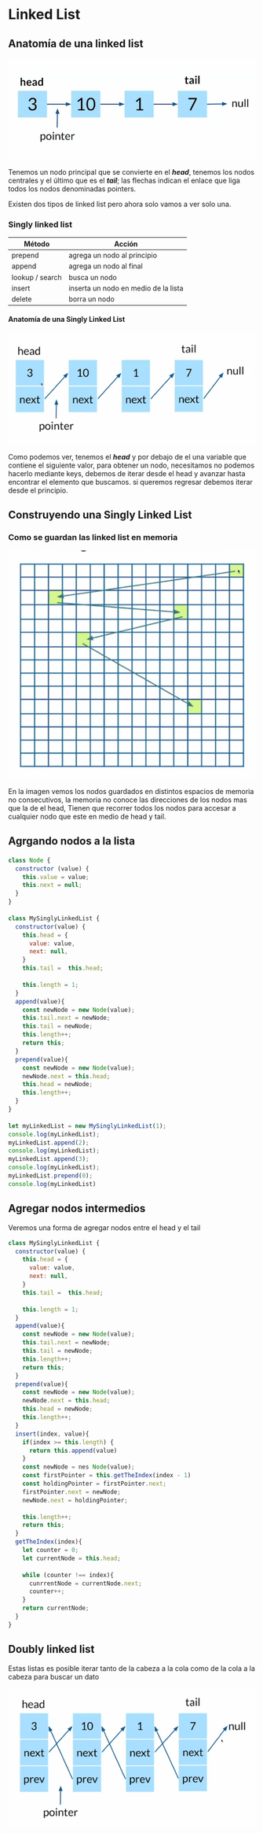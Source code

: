 # Linked List

## Anatomía de una linked list

![linked-list](./assets/linked-list.png)

Tenemos un nodo principal que se convierte en el _**head**_, tenemos los nodos centrales y el último que es el _**tail**_; las flechas indican el enlace que liga todos los nodos denominadas pointers.

Existen dos tipos de linked list pero ahora solo vamos a ver solo una.

### Singly linked list

Método | Acción 
---------|----------
 prepend | agrega un nodo al principio
 append | agrega un nodo al final
 lookup / search | busca un nodo
 insert | inserta un nodo en medio de la lista
 delete | borra un nodo

#### Anatomía de una Singly Linked List

![singly-link-list](./assets/singly-linked-list.png)

Como podemos ver, tenemos el _**head**_ y por debajo de el una variable que contiene el siguiente valor, para obtener un nodo, necesitamos no podemos hacerlo mediante keys, debemos de iterar desde el head y avanzar hasta encontrar el elemento que buscamos. si queremos regresar debemos iterar desde el principio.

## Construyendo una Singly Linked List

### Como se guardan las linked list en memoria

![linked-list-ram](./assets/Screenshot%202025-01-29%20175302.png)

En la imagen vemos los nodos guardados en distintos espacios de memoria no consecutivos, la memoria no conoce las direcciones de los nodos mas que la de el head, Tienen que recorrer todos los nodos para accesar a cualquier nodo que este en medio de head y tail.


## Agrgando nodos a la lista

```javascript
class Node {
  constructor (value) {
    this.value = value;
    this.next = null;
  }
}

class MySinglyLinkedList {
  constructor(value) {
    this.head = {
      value: value,
      next: null,
    }
    this.tail =  this.head;

    this.length = 1;
  }
  append(value){
    const newNode = new Node(value);
    this.tail.next = newNode;
    this.tail = newNode;
    this.length++;
    return this;
  }
  prepend(value){
    const newNode = new Node(value);
    newNode.next = this.head;
    this.head = newNode;
    this.length++;
  }
}

let myLinkedList = new MySinglyLinkedList(1);
console.log(myLinkedList);
myLinkedList.append(2);
console.log(myLinkedList);
myLinkedList.append(3);
console.log(myLinkedList);
myLinkedList.prepend(0);
console.log(myLinkedList)
```

## Agregar nodos intermedios

Veremos una forma de agregar nodos entre el head y el tail

```javascript
class MySinglyLinkedList {
  constructor(value) {
    this.head = {
      value: value,
      next: null,
    }
    this.tail =  this.head;

    this.length = 1;
  }
  append(value){
    const newNode = new Node(value);
    this.tail.next = newNode;
    this.tail = newNode;
    this.length++;
    return this;
  }
  prepend(value){
    const newNode = new Node(value);
    newNode.next = this.head;
    this.head = newNode;
    this.length++;
  }
  insert(index, value){
    if(index >= this.length) {
      return this.append(value)
    }
    const newNode = nes Node(value);
    const firstPointer = this.getTheIndex(index - 1)
    const holdingPointer = firstPointer.next;
    firstPointer.next = newNode;
    newNode.next = holdingPointer;

    this.length++;
    return this;
  }
  getTheIndex(index){
    let counter = 0;
    let currentNode = this.head;

    while (counter !== index){
      cunrrentNode = currentNode.next;
      counter++;
    }
    return currentNode;
  }
}
```

## Doubly linked list

Estas listas es posible iterar tanto de la cabeza a la cola como de la cola a la cabeza para buscar un dato

![doubly](./assets/Screenshot%202025-01-31%20195907.png)

```javascript

```